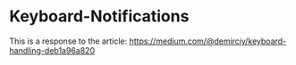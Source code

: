 # Keyboard-Notifications
This is a response to the article:
https://medium.com/@demirciy/keyboard-handling-deb1a96a820
